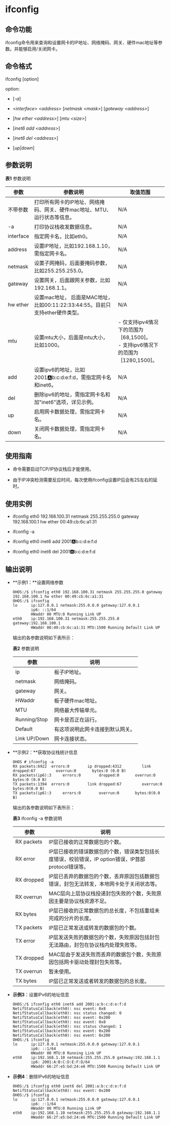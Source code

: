 # ifconfig


## 命令功能

ifconfig命令用来查询和设置网卡的IP地址、网络掩码、网关、硬件mac地址等参数。并能够启用/关闭网卡。


## 命令格式

ifconfig [option]

option:

- [_-a_]

- &lt;_interface_&gt; &lt;_address_&gt; [_netmask &lt;mask&gt;_] [_gateway &lt;address&gt;_]

- [_hw ether &lt;address&gt;_] [_mtu &lt;size&gt;_]

- [_inet6 add &lt;address&gt;_]

- [_inet6 del &lt;address&gt;_]

- [_up|down_]


## 参数说明

  **表1** 参数说明

| 参数 | 参数说明 | 取值范围 | 
| -------- | -------- | -------- |
| 不带参数 | 打印所有网卡的IP地址、网络掩码、网关、硬件mac地址、MTU、运行状态等信息。 | N/A | 
| -a | 打印协议栈收发数据信息。 | N/A | 
| interface | 指定网卡名，比如eth0。 | N/A | 
| address | 设置IP地址，比如192.168.1.10，需指定网卡名。 | N/A | 
| netmask | 设置子网掩码，后面要掩码参数，比如255.255.255.0。 | N/A | 
| gateway | 设置网关，后面跟网关参数，比如192.168.1.1。 | N/A | 
| hw&nbsp;ether | 设置mac地址，&nbsp;后面是MAC地址，比如00:11:22:33:44:55。目前只支持ether硬件类型。 | N/A | 
| mtu | 设置mtu大小，后面是mtu大小，比如1000。 | -&nbsp;仅支持ipv4情况下的范围为<br/>&nbsp;&nbsp;[68,1500]。<br/>-&nbsp;支持ipv6情况下的范围为<br/>&nbsp;&nbsp;[1280,1500]。 | 
| add | 设置ipv6的地址，比如2001:a:b:c:d:e:f:d，需指定网卡名和inet6。 | N/A | 
| del | 删除ipv6的地址，需指定网卡名和加"inet6"选项，详见示例。 | N/A | 
| up | 启用网卡数据处理，需指定网卡名。 | N/A | 
| down | 关闭网卡数据处理，需指定网卡名。 | N/A | 


## 使用指南

- 命令需要启动TCP/IP协议栈后才能使用。

- 由于IP冲突检测需要反应时间，每次使用ifconfig设置IP后会有2S左右的延时。


## 使用实例

- ifconfig eth0 192.168.100.31 netmask 255.255.255.0 gateway 192.168.100.1 hw ether 00:49:cb:6c:a1:31

- ifconfig -a

- ifconfig eth0 inet6 add 2001:a:b:c:d:e:f:d

- ifconfig eth0 inet6 del 2001:a:b:c:d:e:f:d


## 输出说明

- **示例1：**设置网络参数
    
  ```
  OHOS:/$ ifconfig eth0 192.168.100.31 netmask 255.255.255.0 gateway 192.168.100.1 hw ether 00:49:cb:6c:a1:31
  OHOS:/$ ifconfig
  lo      ip:127.0.0.1 netmask:255.0.0.0 gateway:127.0.0.1
          ip6: ::1/64
          HWaddr 00 MTU:0 Running Link UP
  eth0    ip:192.168.100.31 netmask:255.255.255.0 gateway:192.168.100.1
          HWaddr 00:49:cb:6c:a1:31 MTU:1500 Running Default Link UP
  ```

  输出的各参数说明如下表所示：

    **表2** 参数说明
  
  | 参数 | 说明 | 
  | -------- | -------- |
  | ip | 板子IP地址。 | 
  | netmask | 网络掩码。 | 
  | gateway | 网关。 | 
  | HWaddr | 板子硬件mac地址。 | 
  | MTU | 网络最大传输单元。 | 
  | Running/Stop | 网卡是否正在运行。 | 
  | Default | 有这项说明此网卡连接到默认网关。 | 
  | Link&nbsp;UP/Down | 网卡连接状态。 | 

- **示例2：**获取协议栈统计信息
    
  ```
  OHOS # ifconfig -a
  RX packets:6922  errors:0        ip dropped:4312         link dropped:67         overrun:0       bytes:0 (0.0 B)
  RX packets(ip6):3     errors:0        dropped:0       overrun:0       bytes:0 (0.0 B)
  TX packets:1394  errors:0        link dropped:67         overrun:0       bytes:0(0.0 B)
  TX packets(ip6):3     errors:0        overrun:0       bytes:0(0.0 B)
  ```

  输出的各参数说明如下表所示：

    **表3** ifconfig -a 参数说明
  
  | 参数 | 说明 | 
  | -------- | -------- |
  | RX&nbsp;packets | IP层已接收的正常数据包的个数。 | 
  | RX&nbsp;error | IP层已接收的错误数据包的个数，错误类型包括长度错误，校验错误，IP&nbsp;option错误，IP首部protocol错误等。 | 
  | RX&nbsp;dropped | IP层已丢弃的数据包的个数，丢弃原因包括数据包错误，封包无法转发，本地网卡处于关闭状态等。 | 
  | RX&nbsp;overrun | MAC层向上层协议栈投递封包失败的个数，失败原因主要是协议栈资源不足。 | 
  | RX&nbsp;bytes | IP层已接收的正常数据包的总长度，不包括重组未完成的分片的长度。 | 
  | TX&nbsp;packets | IP层已正常发送或转发的数据包的个数。 | 
  | TX&nbsp;error | IP层发送失败的数据包的个数，失败原因包括封包无法路由，封包在协议栈内处理失败等。 | 
  | TX&nbsp;dropped | MAC层由于发送失败而丢弃的数据包个数，失败原因包括网卡驱动处理封包失败等。 | 
  | TX&nbsp;overrun | 暂未使用。 | 
  | TX&nbsp;bytes | IP层已正常发送或者转发的数据包的总长度。 | 

- **示例3**：设置IPv6的地址信息
    
  ```
  OHOS:/$ ifconfig eth0 inet6 add 2001:a:b:c:d:e:f:d
  NetifStatusCallback(eth0): nsc event: 0x8
  NetifStatusCallback(eth0): nsc status changed: 0
  NetifStatusCallback(eth0): nsc event: 0x200
  NetifStatusCallback(eth0): nsc event: 0x8
  NetifStatusCallback(eth0): nsc status changed: 1
  NetifStatusCallback(eth0): nsc event: 0x200
  NetifStatusCallback(eth0): nsc event: 0x200
  OHOS:/$ ifconfig
  lo      ip:127.0.0.1 netmask:255.0.0.0 gateway:127.0.0.1
          ip6: ::1/64
          HWaddr 00 MTU:0 Running Link UP
  eth0    ip:192.168.1.10 netmask:255.255.255.0 gateway:192.168.1.1
          ip6: 2001:A:B:C:D:E:F:D/64
          HWaddr 66:2f:e5:bd:24:e6 MTU:1500 Running Default Link UP
  ```

- **示例4**：删除IPv6的地址信息
    
  ```
  OHOS:/$ ifconfig eth0 inet6 del 2001:a:b:c:d:e:f:d
  NetifStatusCallback(eth0): nsc event: 0x200
  OHOS:/$ ifconfig
  lo      ip:127.0.0.1 netmask:255.0.0.0 gateway:127.0.0.1
          ip6: ::1/64
          HWaddr 00 MTU:0 Running Link UP
  eth0    ip:192.168.1.10 netmask:255.255.255.0 gateway:192.168.1.1
          HWaddr 66:2f:e5:bd:24:e6 MTU:1500 Running Default Link UP
  ```
